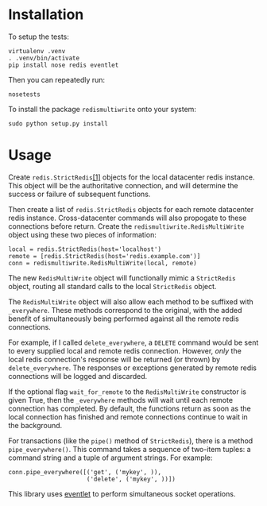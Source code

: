 Installation
============

To setup the tests:

    virtualenv .venv
    . .venv/bin/activate
    pip install nose redis eventlet

Then you can repeatedly run:

    nosetests

To install the package `redismultiwrite` onto your system:

    sudo python setup.py install

Usage
=====

Create `redis.StrictRedis`[[1]](https://github.com/andymccurdy/redis-py)
objects for the local datacenter redis instance. This object will be the
authoritative connection, and will determine the success or failure of
subsequent functions.

Then create a list of `redis.StrictRedis` objects for each remote datacenter
redis instance. Cross-datacenter commands will also propogate to these
connections before return. Create the `redismultiwrite.RedisMultiWrite` object
using these two pieces of information:

    local = redis.StrictRedis(host='localhost')
    remote = [redis.StrictRedis(host='redis.example.com')]
    conn = redismultiwrite.RedisMultiWrite(local, remote)

The new `RedisMultiWrite` object will functionally mimic a `StrictRedis` object,
routing all standard calls to the local `StrictRedis` object.

The `RedisMultiWrite` object will also allow each method to be suffixed with
`_everywhere`. These methods correspond to the original, with the added benefit
of simultaneously being performed against all the remote redis connections.

For example, if I called `delete_everywhere`, a `DELETE` command would be sent
to every supplied local and remote redis connection. However, *only* the local
redis connection's response will be returned (or thrown) by
`delete_everywhere`. The responses or exceptions generated by remote redis
connections will be logged and discarded.

If the optional flag `wait_for_remote` to the `RedisMultiWrite`
constructor is given True, then the `_everywhere` methods will wait until each
remote connection has completed. By default, the functions return as soon as the
local connection has finished and remote connections continue to wait in the
background.

For transactions (like the `pipe()` method of `StrictRedis`), there is a method
`pipe_everywhere()`. This command takes a sequence of two-item tuples: a command
string and a tuple of argument strings. For example:

    conn.pipe_everywhere([('get', ('mykey', )),
                          ('delete', ('mykey', ))])

This library uses [eventlet](http://eventlet.net/) to perform simultaneous
socket operations.

